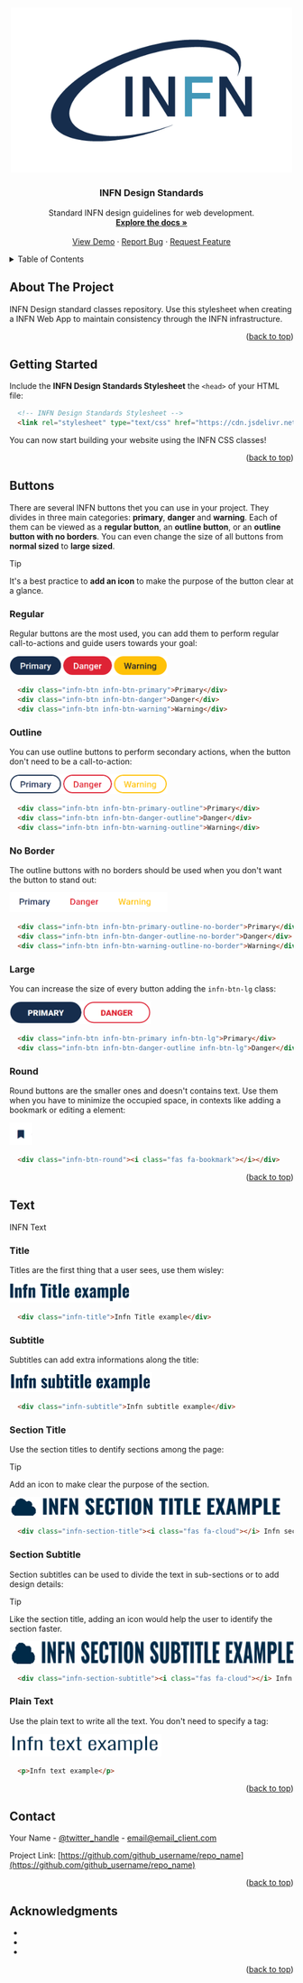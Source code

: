 <a name="readme-top"></a>



<!-- PROJECT LOGO -->
<br />
<div align="center">
  <a href="https://github.com/ettore-infn/INFN-Design-Standards/">
    <img src="static/images/logo.png" alt="Logo" width="500px">
  </a>

  <h3 align="center">INFN Design Standards</h3>

  <p align="center">
    Standard INFN design guidelines for web development.
    <br />
    <a href="https://github.com/ettore-infn/INFN-Design-Standards/"><strong>Explore the docs »</strong></a>
    <br />
    <br />
    <a href="https://github.com/ettore-infn/INFN-Design-Standards/">View Demo</a>
    ·
    <a href="https://github.com/ettore-infn/INFN-Design-Standards/issues">Report Bug</a>
    ·
    <a href="https://github.com/ettore-infn/INFN-Design-Standards/issues">Request Feature</a>
  </p>
</div>



<!-- TABLE OF CONTENTS -->
<details>
  <summary>Table of Contents</summary>
  <ol>
    <li>
      <a href="#about-the-project">About The Project</a>
    </li>
    <li>
      <a href="#getting-started">Getting Started</a>
    </li>
    <li>
      <a href="#buttons">Buttons</a>
      <ul>
        <li><a href="#regular">Regular</a></li>
        <li><a href="#outline">Outline</a></li>
        <li><a href="#no-border">No Border</a></li>
        <li><a href="#large">Large</a></li>
        <li><a href="#round">Round</a></li>
      </ul>
    </li>
    <li>
      <a href="#text">Text</a>
      <ul>
        <li><a href="#title">Title</a></li>
        <li><a href="#subtitle">Subtitle</a></li>
        <li><a href="#section-title">Section Title</a></li>
        <li><a href="#section-subtitle">Section Subtitle</a></li>
        <li><a href="#plain-text">Plain Text</a></li>
      </ul>
    </li>
    <li><a href="#contact">Contact</a></li>
    <li><a href="#acknowledgments">Acknowledgments</a></li>
  </ol>
</details>



<!-- ABOUT THE PROJECT -->
## About The Project

INFN Design standard classes repository. Use this stylesheet when creating a INFN Web App to maintain consistency through the INFN infrastructure.

<p align="right">(<a href="#readme-top">back to top</a>)</p>



<!-- GETTING STARTED -->
## Getting Started

Include the **INFN Design Standards Stylesheet** the <code>\<head\></code> of your HTML file:
```html
  <!-- INFN Design Standards Stylesheet -->
  <link rel="stylesheet" type="text/css" href="https://cdn.jsdelivr.net/gh/ettore-infn/INFN-Design-Standards@main/static/style/infn-style.css">
```
You can now start building your website using the INFN CSS classes!

<p align="right">(<a href="#readme-top">back to top</a>)</p>



<!-- BUTTONS -->
## Buttons

There are several INFN buttons thet you can use in your project. They divides in three main categories: **primary**, **danger** and **warning**. Each of them can be viewed as a **regular button**, an **outline button**, or an **outline button with no borders**. 
You can even change the size of all buttons from **normal sized** to **large sized**.

> [!TIP]
> It's a best practice to **add an icon** to make the purpose of the button clear at a glance.


### Regular

Regular buttons are the most used, you can add them to perform regular call-to-actions and guide users towards your goal:

<img src="static/images/btn-regular.png" alt="Regular Buttons" height="35px">

```html
  <div class="infn-btn infn-btn-primary">Primary</div>
  <div class="infn-btn infn-btn-danger">Danger</div>
  <div class="infn-btn infn-btn-warning">Warning</div>
```


### Outline

You can use outline buttons to perform secondary actions, when the button don't need to be a call-to-action:

<img src="static/images/btn-outline.png" alt="Outline Buttons" height="35px">

```html
  <div class="infn-btn infn-btn-primary-outline">Primary</div>
  <div class="infn-btn infn-btn-danger-outline">Danger</div>
  <div class="infn-btn infn-btn-warning-outline">Warning</div>
```


### No Border

The outline buttons with no borders should be used when you don't want the button to stand out:

<img src="static/images/btn-no-border.png" alt="No Border Buttons" height="35px">

```html
  <div class="infn-btn infn-btn-primary-outline-no-border">Primary</div>
  <div class="infn-btn infn-btn-danger-outline-no-border">Danger</div>
  <div class="infn-btn infn-btn-warning-outline-no-border">Warning</div>
```


### Large

You can increase the size of every button adding the <code>infn-btn-lg</code> class:

<img src="static/images/btn-large.png" alt="Large Buttons" height="40px">

```html
  <div class="infn-btn infn-btn-primary infn-btn-lg">Primary</div>
  <div class="infn-btn infn-btn-danger-outline infn-btn-lg">Danger</div>
```


### Round

Round buttons are the smaller ones and doesn't contains text. Use them when you have to minimize the occupied space, in contexts like adding a bookmark or editing a element:

<img src="static/images/btn-round.png" alt="Round Buttons" height="40px">

```html
  <div class="infn-btn-round"><i class="fas fa-bookmark"></i></div>
```

<p align="right">(<a href="#readme-top">back to top</a>)</p>



<!-- TEXT -->
## Text

INFN Text


### Title

Titles are  the first thing that a user sees, use them wisley:

<img src="static/images/txt-title.png" alt="Title" height="35px">

```html
  <div class="infn-title">Infn Title example</div>
```


### Subtitle

Subtitles can add extra informations along the title:

<img src="static/images/txt-subtitle.png" alt="Subtitle" height="35px">

```html
  <div class="infn-subtitle">Infn subtitle example</div>
```


### Section Title

Use the section titles to dentify sections among the page:

> [!TIP]
> Add an icon to make clear the purpose of the section.

<img src="static/images/txt-section-title.png" alt="Section Title" height="35px">

```html
  <div class="infn-section-title"><i class="fas fa-cloud"></i> Infn section Title example</div>
```


### Section Subtitle

Section subtitles can be used to divide the text in sub-sections or to add design details:

> [!TIP]
> Like the section title, adding an icon would help the user to identify the section faster.

<img src="static/images/txt-section-subtitle.png" alt="Section Subtitle" height="40px">

```html
  <div class="infn-section-subtitle"><i class="fas fa-cloud"></i> Infn section subtitle example</div>
```


### Plain Text

Use the plain text to write all the text. You don't need to specify a tag:

<img src="static/images/txt-plain.png" alt="Plain Text" height="40px">

```html
  <p>Infn text example</p>
```

<p align="right">(<a href="#readme-top">back to top</a>)</p>


<!-- CONTACT -->
## Contact

Your Name - [@twitter_handle](https://twitter.com/twitter_handle) - email@email_client.com

Project Link: [https://github.com/github_username/repo_name](https://github.com/github_username/repo_name)

<p align="right">(<a href="#readme-top">back to top</a>)</p>



<!-- ACKNOWLEDGMENTS -->
## Acknowledgments

* []()
* []()
* []()

<p align="right">(<a href="#readme-top">back to top</a>)</p>
